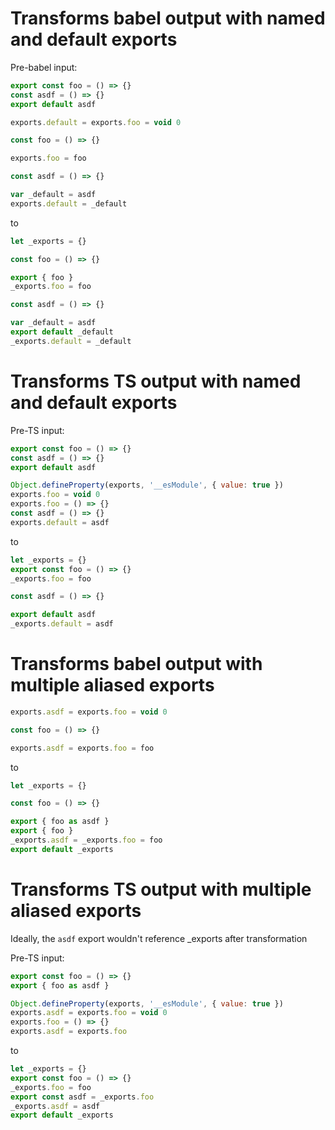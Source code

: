 # Transforms babel output with named and default exports

Pre-babel input:

```js
export const foo = () => {}
const asdf = () => {}
export default asdf
```

```js
exports.default = exports.foo = void 0

const foo = () => {}

exports.foo = foo

const asdf = () => {}

var _default = asdf
exports.default = _default
```

to

```js
let _exports = {}

const foo = () => {}

export { foo }
_exports.foo = foo

const asdf = () => {}

var _default = asdf
export default _default
_exports.default = _default
```

# Transforms TS output with named and default exports

Pre-TS input:

```js
export const foo = () => {}
const asdf = () => {}
export default asdf
```

```js
Object.defineProperty(exports, '__esModule', { value: true })
exports.foo = void 0
exports.foo = () => {}
const asdf = () => {}
exports.default = asdf
```

to

```js
let _exports = {}
export const foo = () => {}
_exports.foo = foo

const asdf = () => {}

export default asdf
_exports.default = asdf
```

# Transforms babel output with multiple aliased exports

```js
exports.asdf = exports.foo = void 0

const foo = () => {}

exports.asdf = exports.foo = foo
```

to

```js
let _exports = {}

const foo = () => {}

export { foo as asdf }
export { foo }
_exports.asdf = _exports.foo = foo
export default _exports
```

# Transforms TS output with multiple aliased exports

Ideally, the `asdf` export wouldn't reference \_exports after transformation

Pre-TS input:

```js
export const foo = () => {}
export { foo as asdf }
```

```js
Object.defineProperty(exports, '__esModule', { value: true })
exports.asdf = exports.foo = void 0
exports.foo = () => {}
exports.asdf = exports.foo
```

to

```js
let _exports = {}
export const foo = () => {}
_exports.foo = foo
export const asdf = _exports.foo
_exports.asdf = asdf
export default _exports
```
